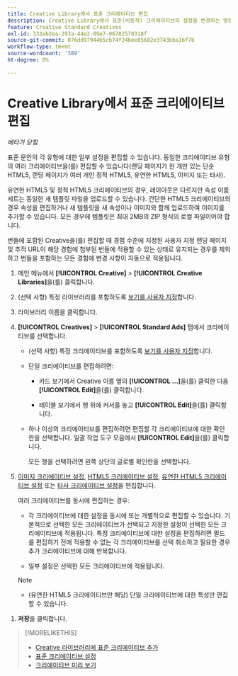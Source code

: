 ```yaml
---
title: Creative Library에서 표준 크리에이티브 편집
description: Creative Library에서 표준(비동적) 크리에이티브의 설정을 변경하는 방법을 알아봅니다.
feature: Creative Standard Creatives
exl-id: 333ab2ea-293a-44e2-89e7-06782578318f
source-git-commit: 076dd97944b5cb74f24bee85602e3743bba16f7b
workflow-type: tm+mt
source-wordcount: '389'
ht-degree: 0%

---
```


# Creative Library에서 표준 크리에이티브 편집

*베타가 닫힘*

표준 문안의 각 유형에 대한 일부 설정을 편집할 수 있습니다. 동일한 크리에이티브 유형의 여러 크리에이티브<!-- or creative variations -->을(를) 편집할 수 있습니다(랜딩 페이지가 한 개만 있는 단순 HTML5, 랜딩 페이지가 여러 개인 정적 HTML5, 유연한 HTML5, 이미지 또는 타사<!-- , or dynamic -->).

유연한 HTML5 및 정적 HTML5 크리에이티브의 경우, 레이아웃은 다르지만 속성 이름 세트는 동일한 새 템플릿 파일을 업로드할 수 있습니다. 간단한 HTML5 크리에이티브의 경우 속성을 편집하거나 새 템플릿을 새 속성이나 이미지와 함께 업로드하여 이미지를 추가할 수 있습니다. 모든 경우에 템플릿은 최대 2MB의 ZIP 형식의 로컬 파일이어야 합니다.

번들에 포함된 Creative<!-- or creative variation -->을(를) 편집할 때 경험 수준에 지정된 사용자 지정 랜딩 페이지 및 추적 URL이 해당 경험에 첨부된 번들에 적용할 수 있는 상태로 유지되는 경우를 제외하고 번들을 포함하는 모든 경험에 변경 사항이 자동으로 적용됩니다.

1. 메인 메뉴에서 **[!UICONTROL Creative]** > **[!UICONTROL Creative Libraries]**&#x200B;을(를) 클릭합니다.

1. (선택 사항) 특정 라이브러리를 포함하도록 [보기를 사용자 지정](/help/creative/introduction/customize-data-views.md)합니다.

1. 라이브러리 이름을 클릭합니다.

1. **[!UICONTROL Creatives]** > **[!UICONTROL Standard Ads]** 탭에서 크리에이티브를 선택합니다.

   * (선택 사항) 특정 크리에이티브를 포함하도록 [보기를 사용자 지정](/help/creative/introduction/customize-data-views.md)합니다.

   * 단일 크리에이티브를 편집하려면:

      * 카드 보기에서 Creative 이름 옆의 **[!UICONTROL ...]**&#x200B;을(를) 클릭한 다음 **[!UICONTROL Edit]**&#x200B;을(를) 클릭합니다.

      * 테이블 보기에서 행 위에 커서를 놓고 **[!UICONTROL Edit]**&#x200B;을(를) 클릭합니다.

   * 하나 이상의 크리에이티브를 편집하려면 편집할 각 크리에이티브에 대한 확인란을 선택합니다. 일괄 작업 도구 모음에서 **[!UICONTROL Edit]**&#x200B;을(를) 클릭합니다.

     모든 행을 선택하려면 왼쪽 상단의 글로벌 확인란을 선택합니다.

1. [이미지 크리에이티브 설정](/help/creative/creative-libraries/creative-settings-standard.md#creative-settings-image), [HTML5 크리에이티브 설정](/help/creative/creative-libraries/creative-settings-standard.md#creative-settings-html5), [유연한 HTML5 크리에이티브 설정](/help/creative/creative-libraries/creative-settings-standard.md#creative-settings-flexible-html5) 또는 [타사 크리에이티브 설정](/help/creative/creative-libraries/creative-settings-standard.md#creative-settings-third-party)을 편집합니다. <!-- , or [dynamic creative settings](/help/creative/creative-libraries/creative-settings-dynamic.md) -->

   여러 크리에이티브를 동시에 편집하는 경우:

   * 각 크리에이티브에 대한 설정을 동시에 또는 개별적으로 편집할 수 있습니다. 기본적으로 선택한 모든 크리에이티브가 선택되고 지정한 설정이 선택한 모든 크리에이티브에 적용됩니다. 특정 크리에이티브에 대한 설정을 편집하려면 필드를 편집하기 전에 적용할 수 없는 각 크리에이티브를 선택 취소하고 필요한 경우 추가 크리에이티브에 대해 반복합니다.

   * 일부 설정은 선택한 모든 크리에이티브에 적용됩니다.

   >[!NOTE]
   >
   >* (유연한 HTML5 크리에이티브만 해당) 단일 크리에이티브에 대한 특성만 편집할 수 있습니다.<!-- May never be implemented: Also, when you update the template for a parent creative with child variations, the variations are updated with any changes to the template layout, but the attribute values for the variation aren't changed. -->

<!-- Not there as of 1/16/25. If we do add it, verify the applicable ad types:   
1. (Flexible HTML5 [or third-party should be possible, but not so] creatives; optional) Once you've made your changes, click ![]() to preview the new creative. 
-->

1. **저장**&#x200B;을 클릭합니다.

<!-- Not there as of 1/16/25. If we do add it, add back in:
1. (Flexible HTML5 or third-party creatives; optional) Regenerate the thumbnail within the table view or cards view if the change isn't visible immediately.
-->

>[!MORELIKETHIS]
>
>* [Creative 라이브러리에 표준 크리에이티브 추가](creative-add-standard.md)
>* [표준 크리에이티브 설정](/help/creative/creative-libraries/creative-settings-standard.md)
>* [크리에이티브 미리 보기](/help/creative/creative-libraries/creative-preview.md)
